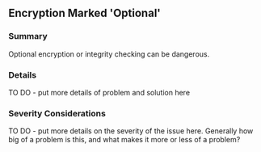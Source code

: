 ## Encryption Marked 'Optional'

### Summary
Optional encryption or integrity checking can be dangerous.

### Details
TO DO - put more details of problem and solution here

### Severity Considerations
TO DO - put more details on the severity of the issue here.  Generally how big of a problem is this, and what makes it more or less of a problem?

